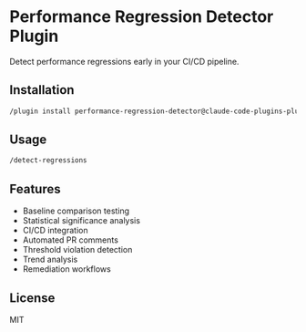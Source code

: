 # Performance Regression Detector Plugin

Detect performance regressions early in your CI/CD pipeline.

## Installation

```bash
/plugin install performance-regression-detector@claude-code-plugins-plus
```

## Usage

```bash
/detect-regressions
```

## Features

- Baseline comparison testing
- Statistical significance analysis
- CI/CD integration
- Automated PR comments
- Threshold violation detection
- Trend analysis
- Remediation workflows

## License

MIT
